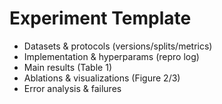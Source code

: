 # Experiment Template
- Datasets & protocols (versions/splits/metrics)
- Implementation & hyperparams (repro log)
- Main results (Table 1)
- Ablations & visualizations (Figure 2/3)
- Error analysis & failures
